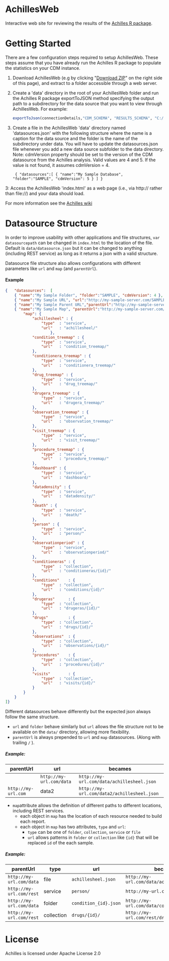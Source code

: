 AchillesWeb
===========

Interactive web site for reviewing the results of the [Achilles R package](https://github.com/OHDSI/Achilles).

Getting Started
===============

There are a few configuration steps required to setup AchillesWeb. These steps assume that you have already run the Achilles R package to populate the statistics on your CDM instance.

1. Download AchillesWeb (e.g by clicking "[Download ZIP](https://github.com/OHDSI/AchillesWeb/archive/master.zip)" on the right side of this page), and extract to a folder accessible through a web server.

2. Create a 'data' directory in the root of your AchillesWeb folder and run the Achilles R package exportToJSON method specifying the output path to a subdirectory for the data source that you want to view through AchillesWeb. For example:

	```r
	exportToJson(connectionDetails,"CDM_SCHEMA", "RESULTS_SCHEMA", "C:/AchillesWeb/data/SAMPLE")
	```

3. Create a file in the AchillesWeb 'data' directory named 'datasources.json' with the following structure where the name is a caption for the data source and the folder is the name of the subdirectory under data. You will have to update the datasources.json file whenever you add a new data source subfolder to the data directory.  Note: cdmVersion property should be set to the version of the CDM datasource from the Achilles analysis. Valid values are 4 and 5.  If the value is not found, it assumes cdmVersion = 4.

	```
	 { "datasources":[ { "name":"My Sample Database", "folder":"SAMPLE", "cdmVersion": 5 } ] } 
	```

3: Access the AchillesWeb 'index.html' as a web page (i.e., via http:// rather than file://) and your data should load.

For more information see the [Achilles wiki](http://www.ohdsi.org/web/wiki/doku.php?id=documentation:software:achilles)

Datasource Structure
====================

In order to improve usability with other applications and file structures, `var datasourcepath` can be changed in `index.html` to the location of the file. Default is `data/datasource.json` but it can be changed to anything (including REST service) as long as it returns a json with a valid structure.

Datasource file structure also allows configurations with different parameters like `url` and `map` (and `parentUrl`).

#### Example
```JSON
{ 	"datasources":	[ 
    { "name":"My Sample Folder", "folder":"SAMPLE", "cdmVersion": 4 },
    { "name":"My Sample URL", "url":"http://my-sample-server.com/SAMPLE", "cdmVersion": 5 },
    { "name":"My Sample Parent URL","parentUrl":"http://my-sample-server.com", "url":"SAMPLE" },
    { "name":"My Sample Map", "parentUrl":"http://my-sample-server.com/rest",
	    "map": {
		    "achillesheel" : {
			    "type"	: "service",
				"url"	: "achillesheel/"
					},
			"condition_treemap" : {
				"type"	: "service",
				"url"	: "condition_treemap/"
			},
			"conditionera_treemap" : {
				"type"	: "service",
				"url"	: "conditionera_treemap/"
			},
			"drug_treemap" : {
				"type"	: "service",
	    		"url"	: "drug_treemap/"
			},
			"drugera_treemap" : {
				"type"	: "service",
				"url"	: "drugera_treemap/"
			},
			"observation_treemap" : {
				"type"	: "service",
				"url"	: "observation_treemap/"
			},
			"visit_treemap" : {
				"type"	: "service",
	    		"url"	: "visit_treemap/"
			},
			"procedure_treemap" : {
				"type"	: "service",
	    		"url"	: "procedure_treemap/"
			},
			"dashboard" : {
				"type"	: "service",
				"url"	: "dashboard/"
			},
	    	"datadensity" : {
				"type"	: "service",
				"url"	: "datadensity/"
			},
			"death" : {
				"type"	: "service",
				"url"	: "death/"
			},
			"person" : {
				"type"	: "service",
	    		"url"	: "person/"
			},
			"observationperiod" : {
				"type"	: "service",
				"url"	: "observationperiod/"
			},
    		"conditioneras" : {
				"type"	: "collection",
				"url"	: "conditioneras/{id}/"
			},
			"conditions" 	: {
				"type"	: "collection",
				"url"	: "conditions/{id}/"
			},
			"drugeras"		: {
	    		"type"	: "collection",
    			"url"	: "drugeras/{id}/"
			},
			"drugs"			: {
				"type"	: "collection",
				"url"	: "drugs/{id}/"
			},
			"observations" 	: {
				"type"	: "collection",
				"url"	: "observations/{id}/"
			},
			"procedures"	: {
				"type"	: "collection",
				"url"	: "procedures/{id}/"
			},
			"visits"		: {
				"type"	: "collection",
				"url"	: "visits/{id}/"
			}
		}
	}
]} 
```
Different datasources behave differently but the expected json always follow the same structure.
- `url` and `folder` behave similarly but `url` allows the file structure not to be available on the `data/` directory, allowing more flexibility.
- `parentUrl` is always prepended to `url` and `map` datasources. (Along with trailing `/` ). 

##### Example:

|parentUrl | url | becames|
|---|---|---|
| | `http://my-url.com/data` | `http://my-url.com/data/achillesheel.json` |
|`http://my-url.com` | data2 | `http://my-url.com/data2/achillesheel.json` |
 
 - `map`attribute allows the definition of different paths to different locations, including REST services.
    - each object in `map` has the location of each resource needed to build each report.
    - each object in `map` has two attributes, `type` and `url`:
        - `type` can be one of `folder`, `collection`, `service` or `file`
        - `url` allows patterns in `folder` or `collection` like `{id}` that will be replaced `id` of the each sample.

##### Example:

|parentUrl|type|url|becames|
|---|---|---|---|
|`http://my-url.com/data`|file|`achillesheel.json`| `http://my-url.com/data/achillesheel.json` |
|`http://my-url.com/rest`|service| `person/` | `http://my-url.com/rest/person/`|
|`http://my-url.com/data`|folder| `condition_{id}.json` | `http://my-url.com/data/condition_123.json`|
|`http://my-url.com/rest`|collection| `drugs/{id}/` | `http://my-url.com/rest/drugs/123`|

License
=======
Achilles is licensed under Apache License 2.0

